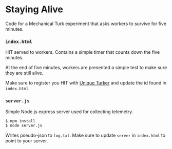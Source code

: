 # Staying Alive

Code for a Mechanical Turk experiment that asks workers to survive for five minutes.


### `index.html`
HIT served to workers. Contains a simple timer that counts down the five minutes.

At the end of five minutes, workers are presented a simple test to make sure they are still alive.

Make sure to register you HIT with [Unique Turker](https://uniqueturker.myleott.com) and update the id found in `index.html`.


### `server.js`
Simple Node.js express server used for collecting telemetry.

```bash
$ npm install
$ node server.js
```

Writes pseudo-json to `log.txt`. Make sure to update `server` in `index.html` to point to your server.
